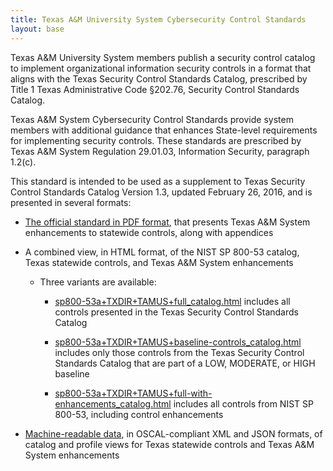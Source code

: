 ```yaml
---
title: Texas A&M University System Cybersecurity Control Standards
layout: base
---
```


Texas A&M University System members publish a security control catalog to
implement organizational information security controls in a format that aligns
with the Texas Security Control Standards Catalog, prescribed by Title 1 Texas
Administrative Code §202.76, Security Control Standards Catalog.

Texas A&M System Cybersecurity Control Standards provide system members with
additional guidance that enhances State-level requirements for implementing
security controls.  These standards are prescribed by Texas A&M System
Regulation 29.01.03, Information Security, paragraph 1.2(c).

This standard is intended to be used as a supplement to Texas Security Control
Standards Catalog Version 1.3, updated February 26, 2016, and is presented in
several formats:

- [The official standard in PDF format](tamus-control-standards.pdf), that presents
  Texas A&M System enhancements to statewide controls, along with appendices

- A combined view, in HTML format, of the NIST SP 800-53 catalog, Texas
  statewide controls, and Texas A&M System enhancements

  - Three variants are available:

    - [sp800-53a+TXDIR+TAMUS+full_catalog.html](sp800-53a+TXDIR+TAMUS+full_catalog.html)
     includes all controls presented in the Texas Security Control Standards
     Catalog

    - [sp800-53a+TXDIR+TAMUS+baseline-controls_catalog.html](sp800-53a+TXDIR+TAMUS+baseline-controls_catalog.html)
     includes only those controls from the Texas Security Control Standards
     Catalog that are part of a LOW, MODERATE, or HIGH baseline

    - [sp800-53a+TXDIR+TAMUS+full-with-enhancements_catalog.html](sp800-53a+TXDIR+TAMUS+full-with-enhancements_catalog.html)
     includes all controls from NIST SP 800-53, including control enhancements

- [Machine-readable data](https://github.com/tamuscyber/tamus-control-standards/tree/master/content),
  in OSCAL-compliant XML and JSON formats, of catalog and profile views for
  Texas statewide controls and Texas A&M System enhancements
